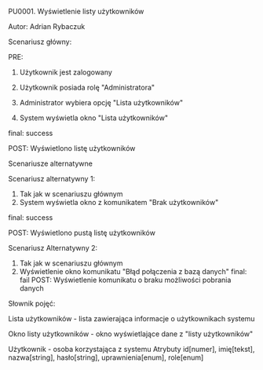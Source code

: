 PU0001. Wyświetlenie listy użytkowników

Autor: Adrian Rybaczuk


Scenariusz główny:

PRE: 

1. Użytkownik jest zalogowany 
2. Użytkownik posiada rolę "Administratora"

1. Administrator wybiera opcję "Lista użytkowników"
2. System wyświetla okno "Lista użytkowników"

final: success 

POST: Wyświetlono listę użytkowników

Scenariusze alternatywne

Scenariusz alternatywny 1:

1. Tak jak w scenariuszu głównym
2. System wyświetla okno z komunikatem
   "Brak użytkowników"

final: success

POST: Wyświetlono pustą listę użytkowników

Scenariusz Alternatywny 2:

1. Tak jak w scenariuszu głównym
2. Wyświetlenie okno komunikatu
   "Błąd połączenia z bazą danych"
   final: fail POST: Wyświetlenie komunikatu
   o braku możliwości pobrania danych

Słownik pojęć:

Lista użytkowników - lista zawierająca
informacje o użytkownikach systemu

Okno listy użytkowników - okno
wyświetlające dane z "listy użytkowników"

Użytkownik - osoba korzystająca z systemu
Atrybuty id[numer], imię[tekst], nazwa[string], hasło[string], uprawnienia[enum], role[enum]
